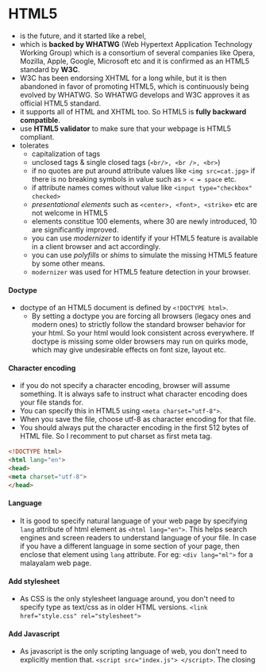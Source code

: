# HTML5 
- is the future, and it started like a rebel,
- which is **backed by WHATWG** (Web Hypertext Application Technology Working Group) which is a consortium of several companies like Opera, Mozilla, Apple, Google, Microsoft etc and it is confirmed as an HTML5 standard by **W3C**.
- W3C has been endorsing XHTML for a long while, but it is then abandoned in favor of promoting HTML5, which is continuously being evolved by WHATWG. So WHATWG develops and W3C approves it as official HTML5 standard.
- it supports all of HTML and XHTML too. So HTML5 is **fully backward compatible**.
- use **HTML5 validator** to make sure that your webpage is HTML5 compliant.
- tolerates
  - capitalization of tags
  - unclosed tags & single closed tags (`<br/>, <br />, <br>`)
  - if no quotes are put around attribute values like `<img src=cat.jpg>` if there is no breaking symbols in value such as `> < = space` etc.
  - if attribute names comes without value like `<input type="checkbox" checked>`
  - _presentational elements_ such as `<center>, <font>, <strike>` etc are not welcome in HTML5
  - elements constitue 100 elements, where 30 are newly introduced, 10 are significantly improved.
  - you can use _modernizer_ to identify if your HTML5 feature is available in a client browser and act accordingly.
  - you can use _polyfills_ or _shims_ to simulate the missing HTML5 feature by some other means.
  - `modernizer` was used for HTML5 feature detection in your browser.

#### Doctype
- doctype of an HTML5 document is defined by `<!DOCTYPE html>`. 
  - By setting a doctype you are forcing all browsers (legacy ones and modern ones) to strictly follow the standard browser behavior for your html. So your html would look consistent across everywhere. If doctype is missing some older browsers may run on quirks mode, which may give undesirable effects on font size, layout etc.

#### Character encoding
- if you do not specify a character encoding, browser will assume something. It is always safe to instruct what character encoding does your file stands for. 
- You can specify this in HTML5 using `<meta charset="utf-8">`. 
- When you save the file, choose utf-8 as character encoding for that file.
- You should always put the character encoding in the first 512 bytes of HTML file. So I recomment to put charset as first meta tag.
```html
<!DOCTYPE html>
<html lang="en">
<head>
<meta charset="utf-8">
</head>
```

#### Language
- It is good to specify natural language of your web page by specifying `lang` attribute of html element as `<html lang="en">`. This helps search engines and screen readers to understand language of your file. In case if you have a different language in some section of your page, then enclose that element using `lang` attribute. For eg: `<div lang="ml">` for a malayalam web page.

#### Add stylesheet
- As CSS is the only stylesheet language around, you don't need to specify type as text/css as in older HTML versions.
`<link href="style.css" rel="stylesheet">`

#### Add Javascript
- As javascript is the only scripting language of web, you don't need to explicitly mention that.
`<script src="index.js"> </script>`. The closing <script> tag is essential.

# HTML5 Semantic Elements
With the advent of HTML5, semantics of elements used to construct a web page gathered huge significance. HTML5 introduced semantical tags for good **page structure** as well as tags to signify **text information**.

## Semantic elements for page structuring
`<div>` was the only element which took role of every container before HTML5. With HTML5 there are semantic elements which would help screen readers, search bots, accessibility tools to figure out nature of content in each container such as : `<article>`,`<header>`,`<footer>`,`<time>` etc

|Semantical page structure|
|------|
|An example of a good page structure|
|<img src="attachments/01.png" width="650"> |
|A detailed sample of a good page structure|
|<img src="attachments/02.png" width="650"> |
|A detailed sample of a bad page structure|
|<img src="attachments/03.png" width="650"> |

Some of the new HTML5 semantic elements are:
- `<figure>`
  - `<figcaption>`
- `<aside>`
- `<nav>`
- `<main>` is the whole wrapper for content. Can have only one main. articles comes inside `<main>`
- `<section>` is preferrable for a block content that starts with a title
- `<details>`
  - `<summary>`

## Semantic elements for text information
- `<time>`
```html
The party starts at <time datetime="2019-06-14 16:00-05:30">June 14<sup>th</sup> 4:00 PM</time>
This page is published on <time pubdate datetime="2019-06-01 10:00-05:30">June 1<sup>st</sup></time>
```
- `<output>`
- `<mark>`
## Semantics obtained from standards other than HMLT5
1. ARIA
2. RDFa
3. Microformat
4. Microdata

### 1. ARIA - Accessibility Rich Internet Applications
ARIA introduced certain attributes to HTML elements to signify meaning of content to help screen readers understand the content.

_ARIA Attributes_

- `role`
- `aria-required` for mandatory fields. It serves the purpose similar to * put for visual cue.
- `aria-invalid`
### 2. RDFa - Resource Description Framework
This is a premature standard, which is taken over by newer standards such as Microdata.
### 3. Microformat
Microformat put meaning to your content by piggybacking on class attributes. You will add some reserved class names to inform screen readers what is the meaning of your content.
- `hCard` format uses class name `vcard`
  - `fn` for a person's full name
  - `url` for a person's home page
```html
<section>
  <h4>This is a section for Microformat</h4>
  <div class="vcard">
      <span class="fn">Full name</span>
      <a class="url" href="https://myhomepage.com"></a>
  </div>
</section>
```
- `hCalendar`
  - `vevent`
    - `summary` for description of event
    - `dtstart` for start date of event
    - `location` for location of event
```html
<div class="vevent">
  <h2 class="summary">Web Developer Clam Bake</h2>
  <p>I'm hosting a party!</p>
  <p>It's
  <span class="dtstart" title="2014-10-25 13:30">Tuesday, October 25,
  1:30PM</span>
  at the <span class="location">Deep Sea Hotel, San Francisco, CA
</span></p>
</div>
```
- There are formats other than `hCard` and `hCalendar` but peoples usage got limited to only these two.
### 4. Microdata
All possible microdata formats are catalogued in http://schema.org. And you add xml namespace of used microdata format so that screen readers can understand the underlying format by reading xml namespace. Thus, Microdata accessibility technique remains flexible as you can add any metadata into the xml namespace any time, hence it serve as living standard.

To begin a microdata section you would add `itemscope` and `itemtype` attributes to any HTML elements like:
```html
<div itemscope itemtype="http://schema.org/Person">
</div>
```
Then you add important bits of information by adding `itemprop` attributes like `itemprop="name"`
```html
<div itemscope itemtype="http://schema.org/Person">
    <h3 itemprop="name">Mike Rowe</h3>
    You can see Mike Rowe's website at <a itemprop="url" href="http://www.magicsemantics.com">www.magicsemantics.com</a>
</div>

```
# Web Storage
Web storage is a confusing term which means to store data in a user' computer. HTML5 gives tow kinds of web storage - **local storage** and **session storage**.
- **Cookies** can store only up to 4KB of data
- Once a cookie is set, that will be sent to server along with all future HTTP requests
- 5 MB of data can be saved using web storage
- both storage mechanisms store data using website domain name. So it doesn't work if you are loading web pages from disk.
- every values are stored in text form.
- any change to the storage in one browser window triggers an event `storage` to all other windows of same browser where this website is loaded. So it can be considered as a mechanism to update all windows of same browser via storage events. 

`document.addEventListener('storage','storageChangeHandler');`

This `storage` event is triggered when an existing data is changed or removed, or if storage is completely wipied off, or if new data is added.

The storageEvent object passed to `storage` event's handler looks like :

```javascript
StorageEvent {
    key;          // name of the property set, changed etc.
    oldValue;     // old value of property before change
    newValue;     // new value of property after change
    url;          // url of page that made the change
    storageArea;  // localStorage or sessionStorage,
                  // depending on where the change happened.
}
```

## 1. Cookies
Cookies are tiny bits of information stored on user's browser, generally used to track the user and user preferences. Two drawbacks of cookies are :
- They are very much limited in size 
- They are posted to server with every browser request


## 2. Local Storage
```javascript
localStorage.setItem('name','joji');
localStorage.getItem('name');
localStorage.removeItem(key);
localStorage.clear();
```

- To iterate through all keys in localstorage
```javsacript
if (localStorage) {
  let iterator = 0;
  let key = null;
  while ((key = localStorage.key(iterator)) !== null) {
    console.log(localStorage.getItem(key));
    iterator++;
  }
}
```

- It is also possible to get an item from local storage by:
`localStorage.name` OR `localStorage['name']`

## 3. Session Storage
- `sessionStorage.getItem(key)`
- Session storage is similar to local storage, but session storage lasts only until browser window or tab is closed.
- Two open tabs with same URL **doesn't share** `sessionStorage`. But, iframe or popup windows coming from same window shares sessionStorage.

# File API
- The File API helps to read a file directly from hard drive and give the file data to Javascript code. Earlier it was only possible through file upload to pass data into web server and , then pass down to browser client. 
- The file obtained using File API to Javascript could parse the data and send data to server using XMLHttpRequest.
- It is not possible to create a file in hard drive or change a file. But, you may store the file in localstorage.
- With File API there are 3 strategies to read file.
  - file input
  - a hidden file input, presented with a beautiful button
  - drag and drop file upload
- File API works in tandem with FileReader to read file contents
- HTML5 file operation deals with the following objects.
  - FileList
  - File
  - Blob
  - FileReader

```html
<!DOCTYPE html>
<html lang="en">

<head>
    <title>HTML5 File Upload</title>
    <meta charset="utf-8">
    <script src="js/main.js" type="module"></script>
</head>

<body>
    <main>
        <section>
            <h4>Upload your file</h4>
            <input type="file" name="fileinput" multiple>
        </section>
    </main>
</body>

</html> 
```

```js
// main.js

import fileUploadHandler from './file-upload.js';

window.onload = function onload() {
  const fileInput = document.getElementsByName('fileinput');
  fileInput[0].addEventListener('change', fileUploadHandler);
};
```

```js 
// file-upload.js

function fileUploadHandler(ev) {
  const { files } = ev.target;
  Object.values(files).forEach(file => {
    console.log(' 👍 Contents of file', file.name);
    const fr = new FileReader();
    fr.onload = loadedEvent => {
      let node;
      switch (file.type) {
        case 'image/jpeg':
          const imageSrc = loadedEvent.target.result;
          node = document.createElement('img');
          node.setAttribute('src', imageSrc);
          document.body.appendChild(node);
          break;
        case 'text/csv':
          const data = loadedEvent.target.result;
          node = document.createElement('span');
          node.textContent = data;
          document.body.appendChild(node);
      }
    };
    switch (file.type) {
      case 'image/jpeg':
        fr.readAsDataURL(file);
      case 'text/csv':
        fr.readAsText(file);
    }
  });
}
export default fileUploadHandler;
```
# Drag & Drop
- set attribute `draggable="true"` to any html5 tag to make it draggable
- add event listeners to draggable elements
  - `dragstart` - when dragged elemnt starts moving 
  - `dragend` - when dragged elment is dropped either inside or outside drop target
- add event listeners to drop target element
  - `dragenter` - when dragged element enters drop target
  - `dragleave` when dragged element leaves drop target boundary
  - `dragover` while dragged element is hovered over drop target
  - `drop` - when dragged element is dropped inside drop target
- Set data to be attached when an element is dragged
  - `event.dataTransfer.setData('text/plain', 'my data'); // (mime, data)`
- Get data configured on dragged element when that element is dropped
  - `event.dataTransfer.getData('text/plain');`
  
  ```javascript
      const draggableElements = document.querySelectorAll('#draggableItemsSection img');
      const dropTarget = document.querySelector('#droppableSection');

      draggableElements.forEach(img => {
        img.addEventListener('dragstart', ev => {
          ev.dataTransfer.setData('text/plain', ev.target.id);
        });
      });

      dropTarget.addEventListener('dragenter', ev => {
        this.stopDefaultBehavior(ev);
      });
      dropTarget.addEventListener('dragover', ev => {
        this.stopDefaultBehavior(ev);
      });
      dropTarget.addEventListener('drop', ev => {
        const draggedElementId = ev.dataTransfer.getData('text/plain');
        console.log(' ⚡️', draggedElementId);
        dropTarget.appendChild(document.getElementById(draggedElementId));
        this.stopDefaultBehavior(ev);
      });
  ```
